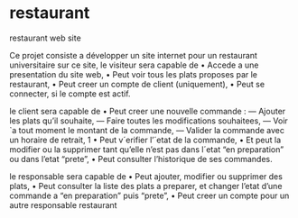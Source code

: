 # restaurant
restaurant web site

Ce projet consiste a développer un site internet pour un restaurant universitaire
sur ce site,
le visiteur sera capable de
• Accede a une presentation du site web,
• Peut voir tous les plats proposes par le restaurant,
• Peut creer un compte de client (uniquement),
• Peut se connecter, si le compte est actif.

le client sera capable de
• Peut creer une nouvelle commande :
— Ajouter les plats qu’il souhaite,
— Faire toutes les modifications souhaitees,
— Voir `a tout moment le montant de la commande,
— Valider la commande avec un horaire de retrait,
1
• Peut v´erifier l’´etat de la commande,
• Et peut la modifier ou la supprimer tant qu’elle n’est pas dans l´etat “en preparation”
ou dans l’etat “prete”,
• Peut consulter l’historique de ses commandes.

le responsable sera capable de
• Peut ajouter, modifier ou supprimer des plats,
• Peut consulter la liste des plats a preparer, et changer l’etat d’une commande a
“en preparation” puis “prete”,
• Peut creer un compte pour un autre responsable restaurant
